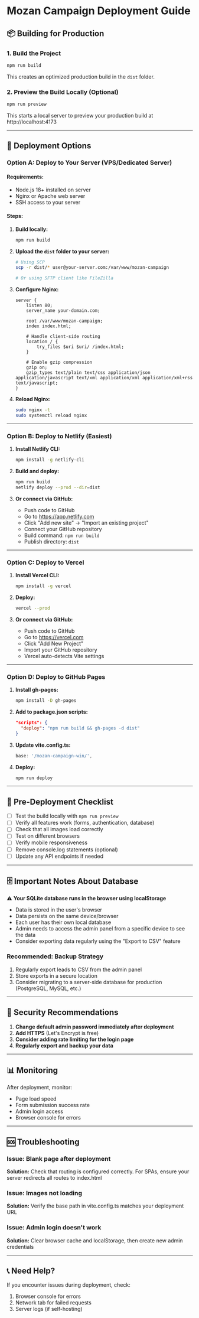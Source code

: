 # Mozan Campaign Deployment Guide

## 📦 Building for Production

### 1. **Build the Project**

```bash
npm run build
```

This creates an optimized production build in the `dist` folder.

### 2. **Preview the Build Locally (Optional)**

```bash
npm run preview
```

This starts a local server to preview your production build at http://localhost:4173

---

## 🚀 Deployment Options

### Option A: Deploy to Your Server (VPS/Dedicated Server)

#### Requirements:
- Node.js 18+ installed on server
- Nginx or Apache web server
- SSH access to your server

#### Steps:

1. **Build locally:**
   ```bash
   npm run build
   ```

2. **Upload the `dist` folder to your server:**
   ```bash
   # Using SCP
   scp -r dist/* user@your-server.com:/var/www/mozan-campaign
   
   # Or using SFTP client like FileZilla
   ```

3. **Configure Nginx:**
   ```nginx
   server {
       listen 80;
       server_name your-domain.com;
       
       root /var/www/mozan-campaign;
       index index.html;
       
       # Handle client-side routing
       location / {
           try_files $uri $uri/ /index.html;
       }
       
       # Enable gzip compression
       gzip on;
       gzip_types text/plain text/css application/json application/javascript text/xml application/xml application/xml+rss text/javascript;
   }
   ```

4. **Reload Nginx:**
   ```bash
   sudo nginx -t
   sudo systemctl reload nginx
   ```

---

### Option B: Deploy to Netlify (Easiest)

1. **Install Netlify CLI:**
   ```bash
   npm install -g netlify-cli
   ```

2. **Build and deploy:**
   ```bash
   npm run build
   netlify deploy --prod --dir=dist
   ```

3. **Or connect via GitHub:**
   - Push code to GitHub
   - Go to https://app.netlify.com
   - Click "Add new site" → "Import an existing project"
   - Connect your GitHub repository
   - Build command: `npm run build`
   - Publish directory: `dist`

---

### Option C: Deploy to Vercel

1. **Install Vercel CLI:**
   ```bash
   npm install -g vercel
   ```

2. **Deploy:**
   ```bash
   vercel --prod
   ```

3. **Or connect via GitHub:**
   - Push code to GitHub
   - Go to https://vercel.com
   - Click "Add New Project"
   - Import your GitHub repository
   - Vercel auto-detects Vite settings

---

### Option D: Deploy to GitHub Pages

1. **Install gh-pages:**
   ```bash
   npm install -D gh-pages
   ```

2. **Add to package.json scripts:**
   ```json
   "scripts": {
     "deploy": "npm run build && gh-pages -d dist"
   }
   ```

3. **Update vite.config.ts:**
   ```typescript
   base: '/mozan-campaign-win/',
   ```

4. **Deploy:**
   ```bash
   npm run deploy
   ```

---

## 🔧 Pre-Deployment Checklist

- [ ] Test the build locally with `npm run preview`
- [ ] Verify all features work (forms, authentication, database)
- [ ] Check that all images load correctly
- [ ] Test on different browsers
- [ ] Verify mobile responsiveness
- [ ] Remove console.log statements (optional)
- [ ] Update any API endpoints if needed

---

## 🗄️ Important Notes About Database

⚠️ **Your SQLite database runs in the browser using localStorage**

- Data is stored in the user's browser
- Data persists on the same device/browser
- Each user has their own local database
- Admin needs to access the admin panel from a specific device to see the data
- Consider exporting data regularly using the "Export to CSV" feature

### Recommended: Backup Strategy

1. Regularly export leads to CSV from the admin panel
2. Store exports in a secure location
3. Consider migrating to a server-side database for production (PostgreSQL, MySQL, etc.)

---

## 🔐 Security Recommendations

1. **Change default admin password immediately after deployment**
2. **Add HTTPS** (Let's Encrypt is free)
3. **Consider adding rate limiting for the login page**
4. **Regularly export and backup your data**

---

## 📊 Monitoring

After deployment, monitor:
- Page load speed
- Form submission success rate
- Admin login access
- Browser console for errors

---

## 🆘 Troubleshooting

### Issue: Blank page after deployment
**Solution:** Check that routing is configured correctly. For SPAs, ensure your server redirects all routes to index.html

### Issue: Images not loading
**Solution:** Verify the base path in vite.config.ts matches your deployment URL

### Issue: Admin login doesn't work
**Solution:** Clear browser cache and localStorage, then create new admin credentials

---

## 📞 Need Help?

If you encounter issues during deployment, check:
1. Browser console for errors
2. Network tab for failed requests
3. Server logs (if self-hosting)
